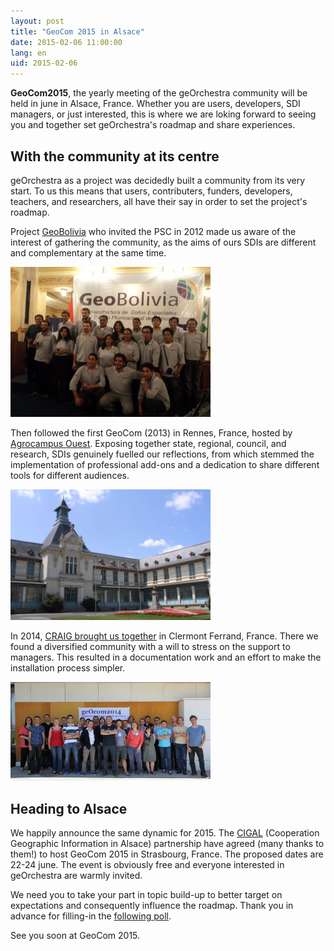 ```yaml
---
layout: post
title: "GeoCom 2015 in Alsace"
date: 2015-02-06 11:00:00
lang: en
uid: 2015-02-06
---
```


**GeoCom2015**, the yearly meeting of the geOrchestra community will be held in june in Alsace, France. Whether you are users, developers, SDI managers, or just interested, this is where we are loking forward to seeing you and together set geOrchestra's roadmap and share experiences.

<!--more-->

## With the community at its centre

geOrchestra as a project was decidedly built a community from its very start. To us this means that users, contributers, funders, developers, teachers, and researchers, all have their say in order to set the project's roadmap.

Project [GeoBolivia](http://geo.gob.bo/) who invited the PSC in 2012 made us aware of the interest of gathering the community, as the aims of ours SDIs are different and complementary at the same time.

<img src="/public/posts/2015-02-06/equipogeobolivia-48779.jpg" width="320" alt="bolivia 2012" />

Then followed the first GeoCom (2013) in Rennes, France, hosted by [Agrocampus Ouest](http://geowww.agrocampus-ouest.fr/). Exposing together state, regional, council, and research, SDIs genuinely fuelled our reflections, from which stemmed the implementation of professional add-ons and a dedication to share different tools for different audiences.

<img src="/public/AGROCAMPUS.jpg" width="320" alt="agrocampus ouest 2013" />

In 2014, [CRAIG brought us together](http://www.craig.fr/reunions/1229-georchestra-community-meeting) in Clermont Ferrand, France. There we found a diversified community with a will to stress on the support to managers. This resulted in a documentation work and an effort to make the installation process simpler.

<img src="/public/posts/2015-02-06/geocom2014.png" width="320" alt="craig 2014" />


## Heading to Alsace

We happily announce the same dynamic for 2015. The [CIGAL](http://www.cigalsace.org/) (Cooperation Geographic Information in Alsace) partnership have agreed (many thanks to them!) to host GeoCom 2015 in Strasbourg, France. The proposed dates are 22-24 june. The event is obviously free and everyone interested in geOrchestra are warmly invited.

We need you to take your part in topic build-up to better target on expectations and consequently influence the roadmap. Thank you in advance for filling-in the <a href="https://sdi.georchestra.org/limesurvey/index.php/446666/lang-en" data-proofer-ignore>following poll</a>.

See you soon at GeoCom 2015.
